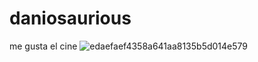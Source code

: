 # daniosaurious
me gusta el cine
![edaefaef4358a641aa8135b5d014e579](https://github.com/daniosaurious/daniosaurious.github.io/assets/165237574/3c8c88db-2ba2-46de-a49e-3a14b2f53b42)
